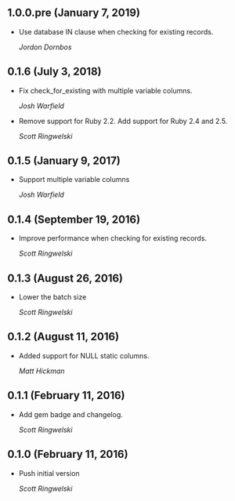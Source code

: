 ## 1.0.0.pre (January 7, 2019) ##

*   Use database IN clause when checking for existing records.

    *Jordon Dornbos*

## 0.1.6 (July 3, 2018) ##

*   Fix check_for_existing with multiple variable columns.

    *Josh Warfield*

*   Remove support for Ruby 2.2. Add support for Ruby 2.4 and 2.5.

    *Scott Ringwelski*

## 0.1.5 (January 9, 2017) ##

*   Support multiple variable columns

    *Josh Warfield*

## 0.1.4 (September 19, 2016) ##

*   Improve performance when checking for existing records.

    *Scott Ringwelski*

## 0.1.3 (August 26, 2016) ##

*   Lower the batch size

    *Scott Ringwelski*


## 0.1.2 (August 11, 2016) ##

*   Added support for NULL static columns.

    *Matt Hickman*


## 0.1.1 (February 11, 2016) ##

*   Add gem badge and changelog.

    *Scott Ringwelski*


## 0.1.0 (February 11, 2016) ##

*   Push initial version

    *Scott Ringwelski*
